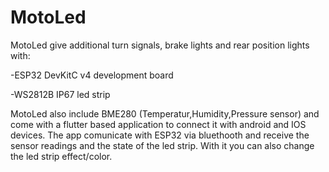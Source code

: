 # MotoLed

MotoLed give additional turn signals, brake lights and rear position lights with:

-ESP32 DevKitC v4 development board

-WS2812B IP67 led strip

MotoLed also include BME280 (Temperatur,Humidity,Pressure sensor) and come with a flutter based application to connect it with android and IOS devices.
The app comunicate with ESP32 via bluethooth and receive the sensor readings and the state of the led strip. 
With it you can also change the led strip effect/color.
